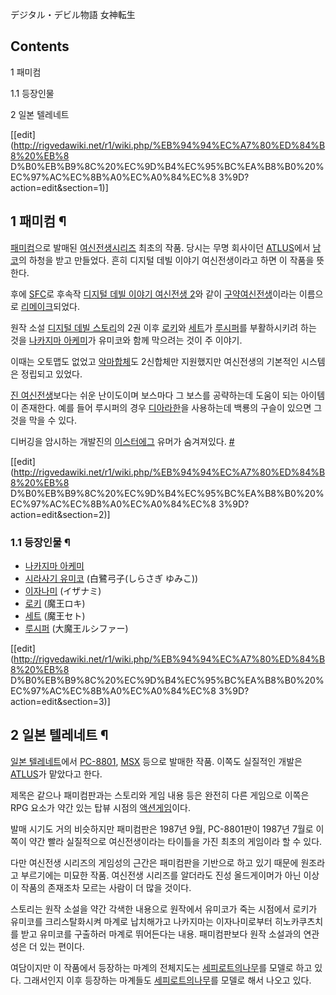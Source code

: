 デジタル・デビル物語 女神転生

## Contents

    

1 패미컴

    

1.1 등장인물

2 일본 텔레네트

[[edit](http://rigvedawiki.net/r1/wiki.php/%EB%94%94%EC%A7%80%ED%84%B8%20%EB%8
D%B0%EB%B9%8C%20%EC%9D%B4%EC%95%BC%EA%B8%B0%20%EC%97%AC%EC%8B%A0%EC%A0%84%EC%8
3%9D?action=edit&section=1)]

## 1 패미컴 ¶

[패미컴](%ED%8C%A8%EB%AF%B8%EC%BB%B4.md)으로 발매된 [여신전생시리즈](%EC%97%AC%EC%8B%A0%EC%A0%84%EC%83%9D%20%EC%8B%9C%EB%A6%AC%EC%A6%88.md)
최초의 작품. 당시는 무명 회사이던 [ATLUS](ATLUS.md)에서 [남코](%EB%82%A8%EC%BD%94.md)의 하청을
받고 만들었다. 흔히 디지털 데빌 이야기 여신전생이라고 하면 이 작품을 뜻한다.

  

후에 [SFC](SFC.md)로 후속작 [디지털 데빌 이야기 여신전생 2](%EB%94%94%EC%A7%80%ED%84%B8%20%EB%8D%B0%EB%B9%8C%20%EC%9D%B4%EC%95%BC%EA%B8%B0%20%EC%97%AC%EC%8B%A0%EC%A0%84%EC%83%9D%202.md)와 같이 [구약여신전생](%EA%B5%AC%EC%95%BD%20%EC%97%AC%EC%8B%A0%EC%A0%84%EC%83%9D.md)이라는 이름으로
[리메이크](%EB%A6%AC%EB%A9%94%EC%9D%B4%ED%81%AC.md)되었다.

  

원작 소설 [디지털 데빌 스토리](%EB%94%94%EC%A7%80%ED%84%B8%20%EB%8D%B0%EB%B9%8C%20%EC%8A%A4%ED%86%A0%EB%A6%AC.md)의 2권 이후 [로키](%EB%A1%9C%ED%82%A4.md)와
[세트](%EC%84%B8%ED%8A%B8.md)가 [루시퍼](%EB%A3%A8%EC%8B%9C%ED%8D%BC.md)를
부활하시키려 하는 것을 [나카지마 아케미](%EB%82%98%EC%B9%B4%EC%A7%80%EB%A7%88%20%EC%95%84%EC%BC%80%EB%AF%B8.md)가 유미코와 함께 막으려는 것이 주 이야기.

  

이때는 오토맵도 없었고 [악마합체](%EC%95%85%EB%A7%88%ED%95%A9%EC%B2%B4.md)도 2신합체만 지원했지만
여신전생의 기본적인 시스템은 정립되고 있었다.

  

[진 여신전생](%EC%A7%84%20%EC%97%AC%EC%8B%A0%EC%A0%84%EC%83%9D.md)보다는 쉬운 난이도이며
보스마다 그 보스를 공략하는데 도움이 되는 아이템이 존재한다. 예를 들어 루시퍼의 경우
[디아라한](%EB%94%94%EC%95%84%EB%9D%BC%ED%95%9C.md)을 사용하는데 백룡의 구슬이 있으면 그것을 막을 수
있다.

  

디버깅을 암시하는 개발진의 [이스터에그](%EC%9D%B4%EC%8A%A4%ED%84%B0%20%EC%97%90%EA%B7%B8.md) 유머가 숨겨져있다.
[#](http://tcrf.net/Digital_Devil_Story:_Megami_Tensei)

[[edit](http://rigvedawiki.net/r1/wiki.php/%EB%94%94%EC%A7%80%ED%84%B8%20%EB%8
D%B0%EB%B9%8C%20%EC%9D%B4%EC%95%BC%EA%B8%B0%20%EC%97%AC%EC%8B%A0%EC%A0%84%EC%8
3%9D?action=edit&section=2)]

### 1.1 등장인물 ¶

  * [나카지마 아케미](%EB%82%98%EC%B9%B4%EC%A7%80%EB%A7%88%20%EC%95%84%EC%BC%80%EB%AF%B8.md)
  * [시라사기 유미코](%EC%8B%9C%EB%9D%BC%EC%82%AC%EA%B8%B0%20%EC%9C%A0%EB%AF%B8%EC%BD%94.md) (白鷺弓子(しらさぎ ゆみこ))
  * [이자나미](%EC%9D%B4%EC%9E%90%EB%82%98%EB%AF%B8.md) (イザナミ)
  * [로키](%EB%A1%9C%ED%82%A4.md) (魔王ロキ)
  * [세트](%EC%84%B8%ED%8A%B8.md) (魔王セト)
  * [루시퍼](%EB%A3%A8%EC%8B%9C%ED%8D%BC.md) (大魔王ルシファー)  
  

[[edit](http://rigvedawiki.net/r1/wiki.php/%EB%94%94%EC%A7%80%ED%84%B8%20%EB%8
D%B0%EB%B9%8C%20%EC%9D%B4%EC%95%BC%EA%B8%B0%20%EC%97%AC%EC%8B%A0%EC%A0%84%EC%8
3%9D?action=edit&section=3)]

## 2 일본 텔레네트 ¶

[일본 텔레네트](%EC%9D%BC%EB%B3%B8%20%ED%85%94%EB%A0%88%EB%84%A4%ED%8A%B8.md)에서
[PC-8801](PC-8801.md), [MSX](MSX.md) 등으로 발매한 작품. 이쪽도 실질적인 개발은
[ATLUS](ATLUS.md)가 맡았다고 한다.

  

제목은 같으나 패미컴판과는 스토리와 게임 내용 등은 완전히 다른 게임으로 이쪽은 RPG 요소가 약간 있는 탑뷰 시점의 [액션게임](%EC%95%A1%EC%85%98%20%EA%B2%8C%EC%9E%84.md)이다.

  

발매 시기도 거의 비슷하지만 패미컴판은 1987년 9월, PC-8801판이 1987년 7월로 이쪽이 약간 빨라 실질적으로 여신전생이라는
타이틀을 가진 최초의 게임이라 할 수 있다.

  

다만 여신전생 시리즈의 게임성의 근간은 패미컴판을 기반으로 하고 있기 때문에 원조라고 부르기에는 미묘한 작품. 여신전생 시리즈를 알더라도
진성 올드게이머가 아닌 이상 이 작품의 존재조차 모르는 사람이 더 많을 것이다.

  

스토리는 원작 소설을 약간 각색한 내용으로 원작에서 유미코가 죽는 시점에서 로키가 유미코를 크리스탈화시켜 마계로 납치해가고 나카지마는
이자나미로부터 히노카쿠츠치를 받고 유미코를 구출하러 마계로 뛰어든다는 내용. 패미컴판보다 원작 소설과의 연관성은 더 있는 편이다.

  

여담이지만 이 작품에서 등장하는 마계의 전체지도는 [세피로트의나무](%EC%84%B8%ED%94%BC%EB%A1%9C%ED%8A%B8%EC%9D%98%20%EB%82%98%EB%AC%B4.md)를
모델로 하고 있다. 그래서인지 이후 등장하는 마계들도 [세피로트의나무](%EC%84%B8%ED%94%BC%EB%A1%9C%ED%8A%B8%EC%9D%98%20%EB%82%98%EB%AC%B4.md)를
모델로 해서 나오고 있다.

  
  

